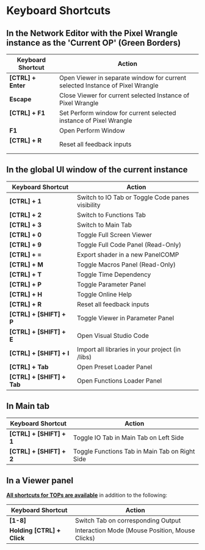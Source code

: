 # Keyboard Shortcuts

## In the Network Editor with the Pixel Wrangle instance as the 'Current OP' (Green Borders)

| **Keyboard Shortcut** | **Action** |
|-------------------|--------|
| **[CTRL] + Enter**    | Open Viewer in separate window for current selected Instance of Pixel Wrangle |
| **Escape**            | Close Viewer for current selected Instance of Pixel Wrangle |
| **[CTRL] + F1**       | Set Perform window for current selected instance of Pixel Wrangle |
| **F1**                | Open Perform Window |
| **[CTRL] + R**        | Reset all feedback inputs |

## In the global UI window of the current instance

| **Keyboard Shortcut** | **Action** |
|-------------------|--------|
| **[CTRL] + 1**        | Switch to IO Tab or Toggle Code panes visibility |
| **[CTRL] + 2**        | Switch to Functions Tab |
| **[CTRL] + 3**        | Switch to Main Tab |
| **[CTRL] + 0**        | Toggle Full Screen Viewer |
| **[CTRL] + 9**        | Toggle Full Code Panel (Read-Only) |
| **[CTRL] + =**        | Export shader in a new PanelCOMP |
| **[CTRL] + M**        | Toggle Macros Panel (Read-Only) |
| **[CTRL] + T**        | Toggle Time Dependency |
| **[CTRL] + P**        | Toggle Parameter Panel |
| **[CTRL] + H**        | Toggle Online Help |
| **[CTRL] + R**        | Reset all feedback inputs |
| **[CTRL] + [SHIFT] + P** | Toggle Viewer in Parameter Panel |
| **[CTRL] + [SHIFT] + E** | Open Visual Studio Code |
| **[CTRL] + [SHIFT] + I** | Import all libraries in your project (in /libs) |
| **[CTRL] + Tab**      | Open Preset Loader Panel |
| **[CTRL] + [SHIFT] + Tab** | Open Functions Loader Panel |

## In Main tab

| **Keyboard Shortcut** | **Action** |
|-------------------|--------|
| **[CTRL] + [SHIFT] + 1** | Toggle IO Tab in Main Tab on Left Side |
| **[CTRL] + [SHIFT] + 2** | Toggle Functions Tab in Main Tab on Right Side |

## In a Viewer panel

**[All shortcuts for TOPs are available](https://derivative.ca/UserGuide/TOP_Viewer)** in addition to the following:

| **Keyboard Shortcut** | **Action** |
|-------------------|--------|
| **[1-8]** | Switch Tab on corresponding Output |
| **Holding [CTRL] + Click** | Interaction Mode (Mouse Position, Mouse Clicks)  |
